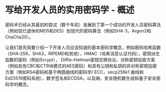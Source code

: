 # 写给开发人员的实用密码学 - 概述

密码术已经从其最初的尝试（数千年前）发展到了第一个成功的开发人员密码算法（例如现已退休的MD5和DES）到现代的密码算法（例如SHA-3，Argon2和ChaCha20）。

让我们首先简要介绍一下开发人员应该知道的基本密码学概念，例如密码哈希函数（SHA-256，SHA3，RIPEMD和其他），HMAC（哈希消息认证代码），密钥派生函数的密码（例如Scrypt）， Diffie-Hellman密钥交换协议，对称密钥加密方案（例如具有CBC和CTR块模式的AES密码）和具有公钥和私钥的非对称密钥加密方案（例如RSA密码和基于椭圆曲线的密码学/ ECC，secp256k1 曲线和Ed25519密码系统），数字签名和ECDSA，以及熵，安全随机数生成和量子安全密码学的概念。

